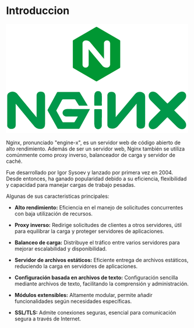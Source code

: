 # Introduccion

![image](/img/introduccion.png)

Nginx, pronunciado "engine-x", es un servidor web de código abierto de alto rendimiento. Además de ser un servidor web, Nginx también se utiliza comúnmente como proxy inverso, balanceador de carga y servidor de caché.

Fue desarrollado por Igor Sysoev y lanzado por primera vez en 2004. Desde entonces, ha ganado popularidad debido a su eficiencia, flexibilidad y capacidad para manejar cargas de trabajo pesadas.

Algunas de sus caracteristicas principales:

- **Alto rendimiento:** Eficiencia en el manejo de solicitudes concurrentes con baja utilización de recursos.

- **Proxy inverso:** Redirige solicitudes de clientes a otros servidores, útil para equilibrar la carga y proteger servidores de aplicaciones.

- **Balanceo de carga:** Distribuye el tráfico entre varios servidores para mejorar escalabilidad y disponibilidad.

- **Servidor de archivos estáticos:** Eficiente entrega de archivos estáticos, reduciendo la carga en servidores de aplicaciones.

- **Configuración basada en archivos de texto:** Configuración sencilla mediante archivos de texto, facilitando la comprensión y administración.

- **Módulos extensibles:** Altamente modular, permite añadir funcionalidades según necesidades específicas.

- **SSL/TLS:** Admite conexiones seguras, esencial para comunicación segura a través de Internet.